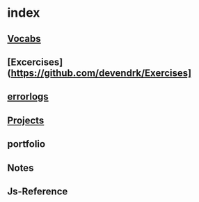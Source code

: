 # index

## [Vocabs](https://github.com/devendrk/index)
## [Excercises](https://github.com/devendrk/Exercises]

## [errorlogs](https://github.com/devendrk/-error-log)

## [Projects](https://github.com/devendrk/Projects)

## portfolio

## Notes

## Js-Reference
